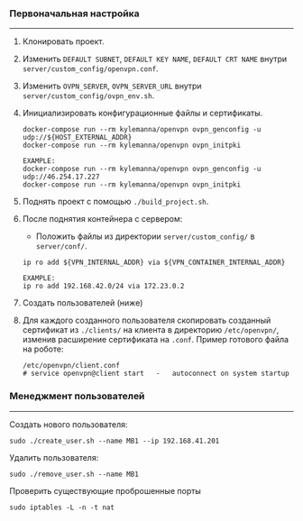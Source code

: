 ### Первоначальная настройка 
___

1. Клонировать проект.

2. Изменить `DEFAULT SUBNET`, `DEFAULT KEY NAME`, `DEFAULT CRT NAME` внутри `server/custom_config/openvpn.conf`.

3. Изменить `OVPN_SERVER`, `OVPN_SERVER_URL` внутри `server/custom_config/ovpn_env.sh`.

3. Инициализировать конфигурационные файлы и сертификаты.
    
    ```
    docker-compose run --rm kylemanna/openvpn ovpn_genconfig -u udp://${HOST_EXTERNAL_ADDR}
    docker-compose run --rm kylemanna/openvpn ovpn_initpki
    
    EXAMPLE: 
    docker-compose run --rm kylemanna/openvpn ovpn_genconfig -u udp://46.254.17.227
    docker-compose run --rm kylemanna/openvpn ovpn_initpki
    ```

4. Поднять проект с помощью `./build_project.sh`.

5. После поднятия контейнера с сервером:

    * Положить файлы из директории `server/custom_config/` в `server/conf/`.
    
    ```
    ip ro add ${VPN_INTERNAL_ADDR} via ${VPN_CONTAINER_INTERNAL_ADDR}
    
    EXAMPLE: 
    ip ro add 192.168.42.0/24 via 172.23.0.2
   ``` 
   
6. Создать пользователей (ниже)

7. Для каждого созданного пользователя скопировать созданный сертификат из `./clients/` на 
клиента в директорию `/etc/openvpn/`, изменив расширение сертификата на `.conf`. 
Пример готового файла на роботе:
    
   ```
   /etc/openvpn/client.conf
   # service openvpn@client start   -   autoconnect on system startup
   ```
       
    
### Менеджмент пользователей 
___

Создать нового пользователя:
    
    sudo ./create_user.sh --name MB1 --ip 192.168.41.201

Удалить пользователя:
    
    sudo ./remove_user.sh --name MB1
    

Проверить существующие проброшенные порты

    sudo iptables -L -n -t nat    
    
